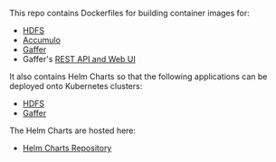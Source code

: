 This repo contains Dockerfiles for building container images for:
* [HDFS](docker/hdfs/)
* [Accumulo](docker/accumulo/)
* [Gaffer](docker/gaffer/)
* Gaffer's [REST API and Web UI](docker/gaffer-wildfly/)

It also contains Helm Charts so that the following applications can be deployed onto Kubernetes clusters:
* [HDFS](kubernetes/hdfs/)
* [Gaffer](kubernetes/gaffer/)

The Helm Charts are hosted here:
* [Helm Charts Repository](kubernetes/dist/) 
